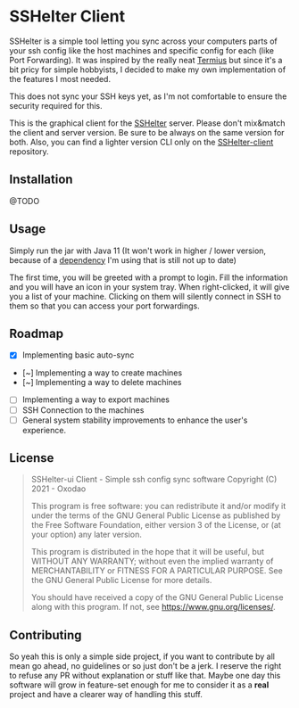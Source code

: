 # SSHelter Client


SSHelter is a simple tool letting you sync across your computers parts of your ssh config like the host machines and specific config for each (like Port Forwarding). It was inspired by the really neat [Termius](https://termius.com/) but since it's a bit pricy for simple hobbyists, I decided to make my own implementation of the features I most needed.

This does not sync your SSH keys yet, as I'm not comfortable to ensure the security required for this.

This is the graphical client for the [SSHelter](https://github.com/oxodao/sshelter) server. Please don't mix&match the client and server version. Be sure to be always on the same version for both. Also, you can find a lighter version CLI only on the [SSHelter-client](https://github.com/oxodao/sshelter-client) repository.

## Installation

@TODO

## Usage

Simply run the jar with Java 11 (It won't work in higher / lower version, because of a [dependency](https://github.com/dorkbox/SystemTray) I'm using that is still not up to date)

The first time, you will be greeted with a prompt to login. Fill the information and you will have an icon in your system tray. When right-clicked, it will give you a list of your machine. Clicking on them will silently connect in SSH to them so that you can access your port forwardings.

## Roadmap
- [x] Implementing basic auto-sync
- [~] Implementing a way to create machines
- [~] Implementing a way to delete machines
- [ ] Implementing a way to export machines
- [ ] SSH Connection to the machines
- [ ] General system stability improvements to enhance the user's experience.

## License
> SSHelter-ui Client - Simple ssh config sync software
> Copyright (C) 2021 - Oxodao
> 
> This program is free software: you can redistribute it and/or modify
> it under the terms of the GNU General Public License as published by
> the Free Software Foundation, either version 3 of the License, or
> (at your option) any later version.
> 
> This program is distributed in the hope that it will be useful,
> but WITHOUT ANY WARRANTY; without even the implied warranty of
> MERCHANTABILITY or FITNESS FOR A PARTICULAR PURPOSE.  See the
> GNU General Public License for more details.
> 
> You should have received a copy of the GNU General Public License
> along with this program.  If not, see <https://www.gnu.org/licenses/>.

## Contributing

So yeah this is only a simple side project, if you want to contribute by all mean go ahead, no guidelines or so just don't be a jerk. I reserve the right to refuse any PR without explanation or stuff like that. Maybe one day this software will grow in feature-set enough for me to consider it as a **real** project and have a clearer way of handling this stuff.

